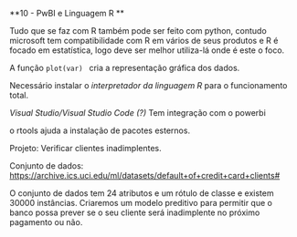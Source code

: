 **10 - PwBI e Linguagem R **

Tudo que se faz com R também pode ser feito com python, contudo microsoft tem compatibilidade com R em vários de seus produtos e R é focado em estatística, logo deve ser melhor utiliza-lá onde é este o foco. 

A função `plot(var) ` cria a representação gráfica dos dados. 

Necessário instalar o *interpretador da linguagem R* para o funcionamento total. 

*Visual Studio/Visual Studio Code (?)* Tem integração com o powerbi

o rtools ajuda a instalação de pacotes esternos. 



Projeto: Verificar clientes inadimplentes. 

Conjunto de dados: https://archive.ics.uci.edu/ml/datasets/default+of+credit+card+clients#

O  conjunto  de  dados  tem  24  atributos  e  um  rótulo  de  classe  e  existem  30000 instâncias. Criaremos um modelo preditivo para permitir que o banco possa prever se o seu cliente será inadimplente no próximo pagamento ou não.